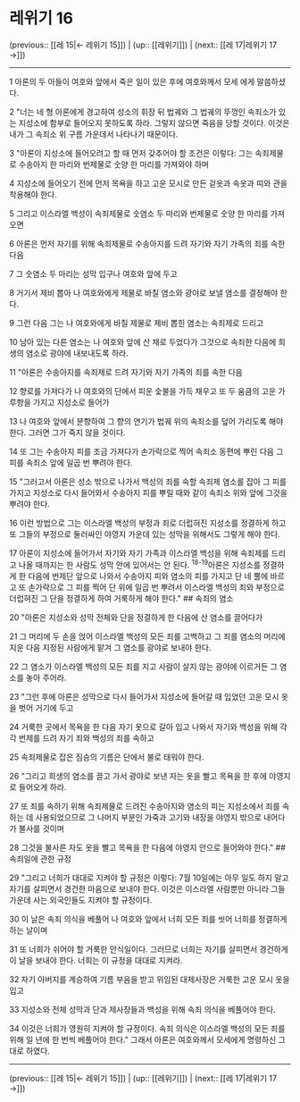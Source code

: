 # 레위기 16

(previous:: [[레 15|← 레위기 15]]) | (up:: [[레위기]]) | (next:: [[레 17|레위기 17 →]])

***




1 
아론의 두 아들이 여호와 앞에서 죽은 일이 있은 후에 여호와께서 모세 에게 말씀하셨다. 



2 
"너는 네 형 아론에게 경고하여 성소의 휘장 뒤 법궤와 그 법궤의 뚜껑인 속죄소가 있는 지성소에 함부로 들어오지 못하도록 하라. 그렇지 않으면 죽음을 당할 것이다. 이것은 내가 그 속죄소 위 구름 가운데서 나타나기 때문이다. 



3 
"아론이 지성소에 들어오려고 할 때 먼저 갖추어야 할 조건은 이렇다: 그는 속죄제물로 수송아지 한 마리와 번제물로 숫양 한 마리를 가져와야 하며 



4 
지성소에 들어오기 전에 먼저 목욕을 하고 고운 모시로 만든 겉옷과 속옷과 띠와 관을 착용해야 한다. 



5 
그리고 이스라엘 백성이 속죄제물로 숫염소 두 마리와 번제물로 숫양 한 마리를 가져오면 



6 
아론은 먼저 자기를 위해 속죄제물로 수송아지를 드려 자기와 자기 가족의 죄를 속한 다음 



7 
그 숫염소 두 마리는 성막 입구나 여호와 앞에 두고 



8 
거기서 제비 뽑아 나 여호와에게 제물로 바칠 염소와 광야로 보낼 염소를 결정해야 한다. 



9 
그런 다음 그는 나 여호와에게 바칠 제물로 제비 뽑힌 염소는 속죄제로 드리고 



10 
남아 있는 다른 염소는 나 여호와 앞에 산 채로 두었다가 그것으로 속죄한 다음에 희생의 염소로 광야에 내보내도록 하라. 



11 
"아론은 수송아지를 속죄제로 드려 자기와 자기 가족의 죄를 속한 다음 



12 
향로를 가져다가 나 여호와의 단에서 피운 숯불을 가득 채우고 또 두 움큼의 고운 가루향을 가지고 지성소로 들어가 



13 
나 여호와 앞에서 분향하여 그 향의 연기가 법궤 위의 속죄소를 덮어 가리도록 해야 한다. 그러면 그가 죽지 않을 것이다. 



14 
또 그는 수송아지 피를 조금 가져다가 손가락으로 찍어 속죄소 동편에 뿌린 다음 그 피를 속죄소 앞에 일곱 번 뿌려야 한다. 



15 
"그러고서 아론은 성소 밖으로 나가서 백성의 죄를 속할 속죄제 염소를 잡아 그 피를 가지고 지성소로 다시 들어와서 수송아지 피를 뿌릴 때와 같이 속죄소 위와 앞에 그것을 뿌려야 한다. 



16 
이런 방법으로 그는 이스라엘 백성의 부정과 죄로 더럽혀진 지성소를 정결하게 하고 또 그들의 부정으로 둘러싸인 야영지 가운데 있는 성막을 위해서도 그렇게 해야 한다. 



17 
아론이 지성소에 들어가서 자기와 자기 가족과 이스라엘 백성을 위해 속죄제를 드리고 나올 때까지는 한 사람도 성막 안에 있어서는 안 된다. <sup class="versenum">18-19</sup>아론은 지성소를 정결하게 한 다음에 번제단 앞으로 나와서 수송아지 피와 염소의 피를 가지고 단 네 뿔에 바르고 또 손가락으로 그 피를 찍어 단 위에 일곱 번 뿌려서 이스라엘 백성의 죄와 부정으로 더럽혀진 그 단을 정결하게 하여 거룩하게 해야 한다." ## 속죄의 염소 



20 
"아론은 지성소와 성막 전체와 단을 정결하게 한 다음에 산 염소를 끌어다가 



21 
그 머리에 두 손을 얹어 이스라엘 백성의 모든 죄를 고백하고 그 죄를 염소의 머리에 지운 다음 지정된 사람에게 맡겨 그 염소를 광야로 보내야 한다. 



22 
그 염소가 이스라엘 백성의 모든 죄를 지고 사람이 살지 않는 광야에 이르거든 그 염소를 놓아 주어라. 



23 
"그런 후에 아론은 성막으로 다시 들어가서 지성소에 들어갈 때 입었던 고운 모시 옷을 벗어 거기에 두고 



24 
거룩한 곳에서 목욕을 한 다음 자기 옷으로 갈아 입고 나와서 자기와 백성을 위해 각각 번제를 드려 자기 죄와 백성의 죄를 속하고 



25 
속죄제물로 잡은 짐승의 기름은 단에서 불로 태워야 한다. 



26 
"그리고 희생의 염소를 끌고 가서 광야로 보낸 자는 옷을 빨고 목욕을 한 후에 야영지로 들어오게 하라. 



27 
또 죄를 속하기 위해 속죄제물로 드려진 수송아지와 염소의 피는 지성소에서 죄를 속하는 데 사용되었으므로 그 나머지 부분인 가죽과 고기와 내장을 야영지 밖으로 내어다가 불사를 것이며 



28 
그것을 불사른 자도 옷을 빨고 목욕을 한 다음에 야영지 안으로 들어와야 한다." ## 속죄일에 관한 규정 



29 
"그리고 너희가 대대로 지켜야 할 규정은 이렇다: 7월 10일에는 아무 일도 하지 말고 자기를 살피면서 경건한 마음으로 보내야 한다. 이것은 이스라엘 사람뿐만 아니라 그들 가운데 사는 외국인들도 지켜야 할 규정이다. 



30 
이 날은 속죄 의식을 베풀어 나 여호와 앞에서 너희 모든 죄를 씻어 너희를 정결하게 하는 날이며 



31 
또 너희가 쉬어야 할 거룩한 안식일이다. 그러므로 너희는 자기를 살피면서 경건하게 이 날을 보내야 한다. 너희는 이 규정을 대대로 지켜라. 



32 
자기 아버지를 계승하여 기름 부음을 받고 위임된 대제사장은 거룩한 고운 모시 옷을 입고 



33 
지성소와 전체 성막과 단과 제사장들과 백성을 위해 속죄 의식을 베풀어야 한다. 



34 
이것은 너희가 영원히 지켜야 할 규정이다. 속죄 의식은 이스라엘 백성의 모든 죄를 위해 일 년에 한 번씩 베풀어야 한다." 그래서 아론은 여호와께서 모세에게 명령하신 그대로 하였다.

***

(previous:: [[레 15|← 레위기 15]]) | (up:: [[레위기]]) | (next:: [[레 17|레위기 17 →]])

